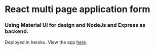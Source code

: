 # React multi page application form

### Using **Material UI** for design and **NodeJs** and **Express** as backend.

Deployed in heroku. View the app [here](https://react-application-form.herokuapp.com/).
